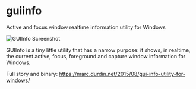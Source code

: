 # guiinfo
Active and focus window realtime information utility for Windows

![GUIInfo Screenshot](img=https://marc.durdin.net/wp-content/uploads/2015/08/gui-info-image.png)

GUIInfo is a tiny little utility that has a narrow purpose: it shows, in realtime, the current active, focus, foreground and capture window information for Windows.

Full story and binary: https://marc.durdin.net/2015/08/gui-info-utility-for-windows/
